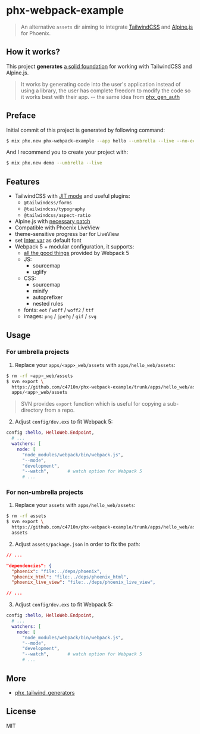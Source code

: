 # phx-webpack-example

> An alternative `assets` dir aiming to integrate [TailwindCSS](https://tailwindcss.com/) and [Alpine.js](https://github.com/alpinejs/alpine) for Phoenix.

## How it works?

This project **generates** [a solid foundation](https://github.com/c4710n/phx-webpack-example/tree/master/apps/hello_web/assets) for working with TailwindCSS and Alpine.js.

> It works by generating code into the user's application instead of using a library, the user has complete freedom to modify the code so it works best with their app.
> -- the same idea from [phx_gen_auth](https://github.com/aaronrenner/phx_gen_auth)

## Preface

Initial commit of this project is generated by following command:

```sh
$ mix phx.new phx-webpack-example --app hello --umbrella --live --no-ecto
```

And I recommend you to create your project with:

```sh
$ mix phx.new demo --umbrella --live
```

## Features

- TailwindCSS with [JIT mode](https://tailwindcss.com/docs/just-in-time-mode) and useful plugins:
  - `@tailwindcss/forms`
  - `@tailwindcss/typography`
  - `@tailwindcss/aspect-ratio`
- Alpine.js with [necessary patch](https://github.com/c4710n/phx-webpack-example/blob/2eac11c8d18247088b80109bb46847a4138fc25d/apps/hello_web/assets/js/index.js#L16)
- Compatible with Phoenix LiveView
- theme-sensitive progress bar for LiveView
- set [Inter var](https://rsms.me/inter/) as default font
- Webpack 5 + modular configuration, it supports:
  - [all the good things](https://webpack.js.org/blog/2020-10-10-webpack-5-release/) provided by Webpack 5
  - JS:
    - sourcemap
    - uglify
  - CSS:
    - sourcemap
    - minify
    - autoprefixer
    - nested rules
  - fonts: `eot` / `woff` / `woff2` / `ttf`
  - images: `png` / `jpe?g` / `gif` / `svg`

## Usage

### For umbrella projects

1. Replace your `apps/<app>_web/assets` with `apps/hello_web/assets`:

```sh
$ rm -rf <app>_web/assets
$ svn export \
  https://github.com/c4710n/phx-webpack-example/trunk/apps/hello_web/assets \
  apps/<app>_web/assets
```

> SVN provides `export` function which is useful for copying a sub-directory from a repo.

2. Adjust `config/dev.exs` to fit Webpack 5:

```ex
config :hello, HelloWeb.Endpoint,
  # ...
  watchers: [
    node: [
      "node_modules/webpack/bin/webpack.js",
      "--mode",
      "development",
      "--watch",       # watch option for Webpack 5
      # ...
```

### For non-umbrella projects

1. Replace your `assets` with `apps/hello_web/assets`:

```sh
$ rm -rf assets
$ svn export \
  https://github.com/c4710n/phx-webpack-example/trunk/apps/hello_web/assets \
  assets
```

2. Adjust `assets/package.json` in order to fix the path:

```json
// ...

"dependencies": {
  "phoenix": "file:../deps/phoenix",
  "phoenix_html": "file:../deps/phoenix_html",
  "phoenix_live_view": "file:../deps/phoenix_live_view",

// ...
```

3. Adjust `config/dev.exs` to fit Webpack 5:

```ex
config :hello, HelloWeb.Endpoint,
  # ...
  watchers: [
    node: [
      "node_modules/webpack/bin/webpack.js",
      "--mode",
      "development",
      "--watch",       # watch option for Webpack 5
      # ...
```

## More

- [phx_tailwind_generators](https://github.com/wintermeyer/phx_tailwind_generators)

## License

MIT
